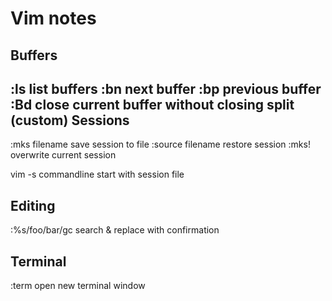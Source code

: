  Vim notes
=============

Buffers
-----------
:ls	list buffers
:bn	next buffer
:bp 	previous buffer
:Bd     close current buffer without closing split (custom)
Sessions
-----------
:mks filename 		save session to file
:source filename 	restore session
:mks!			overwrite current session

vim -s <filename> 	commandline start with session file

Editing
--------
:%s/foo/bar/gc		search & replace with confirmation

Terminal
----------
:term 			open new terminal window

